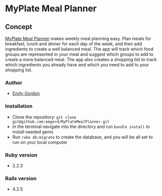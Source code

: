 # MyPlate Meal Planner

## Concept
[MyPlate Meal Planner](http://myplatemealplan.herokuapp.com/) makes weekly meal planning easy. Plan meals for breakfast, lunch and dinner for each day of the week, and then add ingredients to create a well balanced meal. The app will track which food groups are represented in your meal and suggest which groups to add to create a more balanced meal. The app also creates a shopping list to track which ingredients you already have and which you need to add to your shopping list.

### Author
- [Emily Gordon](https://github.com/emgord)

### Installation
- Clone the repository: `git clone git@github.com:emgord/MyPlateMealPlanner.git`
- In the terminal navigate into the directory and run `bundle install` to install needed gems
- Run `rake db:migrate` to create the database, and you will be all set to run on your local computer
### Ruby version
- 2.2.3

### Rails version
- 4.2.5
